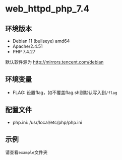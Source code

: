 # web_httpd_php_7.4

## 环境版本

- Debian 11 (bullseye) amd64
- Apache/2.4.51
- PHP 7.4.27

默认软件源为 http://mirrors.tencent.com/debian

## 环境变量

- FLAG: 设置flag，如不覆盖flag.sh则默认写入到`/flag`

## 配置文件

- php.ini: /usr/local/etc/php/php.ini

## 示例

请查看`example`文件夹

